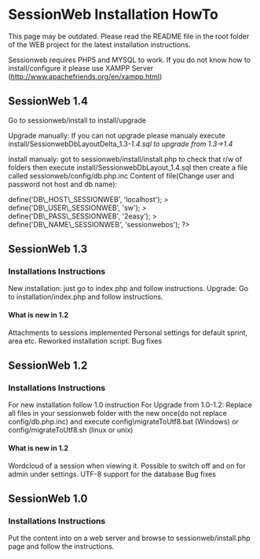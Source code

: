 # SessionWeb Installation HowTo #
This page may be outdated. Please read the README file in the root folder of the WEB project for the latest installation instructions.

Sessionweb requires PHP5 and MYSQL to work.
If you do not know how to install/configure it please use XAMPP Server (http://www.apachefriends.org/en/xampp.html)

## SessionWeb 1.4 ##
Go to sessionweb/install to install/upgrade

Upgrade manually:
If you can not upgrade please manualy execute install/SessionwebDbLayoutDelta\_1.3-_1.4.sql to
upgrade from 1.3->1.4_

Install manualy:
got to sessionweb/install/install.php to check that r/w of folders then
execute install/SessionwebDbLayout\_1.4.sql
then create a file called sessionweb/config/db.php.inc
Content of file(Change user and password not host and db name):

<?php
> define('DB\_HOST\_SESSIONWEB', 'localhost');
> define('DB\_USER\_SESSIONWEB', 'sw');
> define('DB\_PASS\_SESSIONWEB', '2easy');
> define('DB\_NAME\_SESSIONWEB', 'sessionwebos');
?>

## SessionWeb 1.3 ##
### Installations Instructions ###
New installation: just go to index.php and follow instructions.
Upgrade: Go to installation/index.php and follow instructions.
#### What is new in 1.2 ####
Attachments to sessions implemented
Personal settings for default sprint, area etc.
Reworked installation script.
Bug fixes


## SessionWeb 1.2 ##
### Installations Instructions ###
For new installation follow 1.0 instruction
For Upgrade from 1.0-1.2:
Replace all files in your sessionweb folder with the new once(do not replace config/db.php.inc) and execute config\migrateToUtf8.bat (Windows) or config/migrateToUtf8.sh (linux or unix)
#### What is new in 1.2 ####
Wordcloud of a session when viewing it. Possible to switch off and on for admin under settings.
UTF-8 support for the database
Bug fixes

## SessionWeb 1.0 ##
### Installations Instructions ###
Put the content into on a web server and browse to sessionweb/install.php page and follow the instructions.